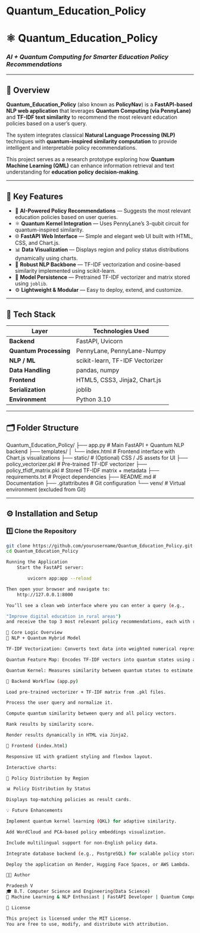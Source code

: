 # Quantum_Education_Policy 
# ⚛️ Quantum_Education_Policy  
### *AI + Quantum Computing for Smarter Education Policy Recommendations*

---

## 🧠 Overview

**Quantum_Education_Policy** (also known as **PolicyNav**) is a **FastAPI-based NLP web application** that leverages **Quantum Computing (via PennyLane)** and **TF-IDF text similarity** to recommend the most relevant education policies based on a user’s query.

The system integrates classical **Natural Language Processing (NLP)** techniques with **quantum-inspired similarity computation** to provide intelligent and interpretable policy recommendations.  

This project serves as a research prototype exploring how **Quantum Machine Learning (QML)** can enhance information retrieval and text understanding for **education policy decision-making**.

---

## 🚀 Key Features

- 🧠 **AI-Powered Policy Recommendations** — Suggests the most relevant education policies based on user queries.  
- ⚛️ **Quantum Kernel Integration** — Uses PennyLane’s 3-qubit circuit for quantum-inspired similarity.  
- 🌐 **FastAPI Web Interface** — Simple and elegant web UI built with HTML, CSS, and Chart.js.  
- 📊 **Data Visualization** — Displays region and policy status distributions dynamically using charts.  
- 🧰 **Robust NLP Backbone** — TF-IDF vectorization and cosine-based similarity implemented using scikit-learn.  
- 💾 **Model Persistence** — Pretrained TF-IDF vectorizer and matrix stored using `joblib`.  
- ⚙️ **Lightweight & Modular** — Easy to deploy, extend, and customize.

---

## 🧩 Tech Stack

| Layer | Technologies Used |
|-------|--------------------|
| **Backend** | FastAPI, Uvicorn |
| **Quantum Processing** | PennyLane, PennyLane-Numpy |
| **NLP / ML** | scikit-learn, TF-IDF Vectorizer |
| **Data Handling** | pandas, numpy |
| **Frontend** | HTML5, CSS3, Jinja2, Chart.js |
| **Serialization** | joblib |
| **Environment** | Python 3.10 |

---

## 🗂️ Folder Structure

Quantum_Education_Policy/
├── app.py # Main FastAPI + Quantum NLP backend
├── templates/
│ └── index.html # Frontend interface with Chart.js visualizations
├── static/ # (Optional) CSS / JS assets for UI
├── policy_vectorizer.pkl # Pre-trained TF-IDF vectorizer
├── policy_tfidf_matrix.pkl # Stored TF-IDF matrix + metadata
├── requirements.txt # Project dependencies
├── README.md # Documentation
├── .gitattributes # Git configuration
└── venv/ # Virtual environment (excluded from Git)


---

## ⚙️ Installation and Setup

### 1️⃣ Clone the Repository
```bash
git clone https://github.com/yourusername/Quantum_Education_Policy.git
cd Quantum_Education_Policy

Running the Application
    Start the FastAPI server:

        uvicorn app:app --reload

Then open your browser and navigate to:
    http://127.0.0.1:8000

You’ll see a clean web interface where you can enter a query (e.g.,

"Improve digital education in rural areas")
and receive the top 3 most relevant policy recommendations, each with region, year, status, and similarity score.

🧮 Core Logic Overview
🔹 NLP + Quantum Hybrid Model

TF-IDF Vectorization: Converts text data into weighted numerical representations.

Quantum Feature Map: Encodes TF-IDF vectors into quantum states using amplitude embedding.

Quantum Kernel: Measures similarity between quantum states to estimate policy relevance.

🔹 Backend Workflow (app.py)

Load pre-trained vectorizer + TF-IDF matrix from .pkl files.

Process the user query and normalize it.

Compute quantum similarity between query and all policy vectors.

Rank results by similarity score.

Render results dynamically in HTML via Jinja2.

🔹 Frontend (index.html)

Responsive UI with gradient styling and flexbox layout.

Interactive charts:

🥧 Policy Distribution by Region

📊 Policy Distribution by Status

Displays top-matching policies as result cards.

💡 Future Enhancements

Implement quantum kernel learning (QKL) for adaptive similarity.

Add WordCloud and PCA-based policy embeddings visualization.

Include multilingual support for non-English policy data.

Integrate database backend (e.g., PostgreSQL) for scalable policy storage.

Deploy the application on Render, Hugging Face Spaces, or AWS Lambda.

🧑‍💻 Author

Pradeesh V
🎓 B.T. Computer Science and Engineering(Data Science)
💼 Machine Learning & NLP Enthusiast | FastAPI Developer | Quantum Computing Explorer

📜 License

This project is licensed under the MIT License.
You are free to use, modify, and distribute with attribution.